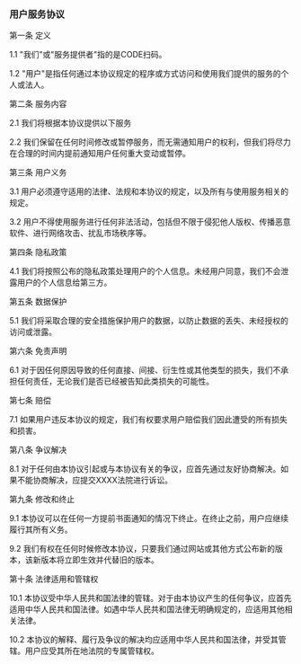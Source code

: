 ### 用户服务协议

第一条 定义

1.1 "我们"或"服务提供者"指的是CODE扫码。

1.2 "用户"是指任何通过本协议规定的程序或方式访问和使用我们提供的服务的个人或法人。

第二条 服务内容

2.1 我们将根据本协议提供以下服务

2.2 我们保留在任何时间修改或暂停服务，而无需通知用户的权利，但我们将尽力在合理的时间内提前通知用户任何重大变动或暂停。

第三条 用户义务

3.1 用户必须遵守适用的法律、法规和本协议的规定，以及所有与使用服务相关的规定。

3.2 用户不得使用服务进行任何非法活动，包括但不限于侵犯他人版权、传播恶意软件、进行网络攻击、扰乱市场秩序等。

第四条 隐私政策

4.1 我们将按照公布的隐私政策处理用户的个人信息。未经用户同意，我们不会泄露用户的个人信息给第三方。

第五条 数据保护

5.1 我们将采取合理的安全措施保护用户的数据，以防止数据的丢失、未经授权的访问或泄露。

第六条 免责声明

6.1 对于因任何原因导致的任何直接、间接、衍生性或其他类型的损失，我们不承担任何责任，无论我们是否已经被告知此类损失的可能性。

第七条 赔偿

7.1 如果用户违反本协议的规定，我们有权要求用户赔偿我们因此遭受的所有损失和损害。

第八条 争议解决

8.1 对于任何由本协议引起或与本协议有关的争议，应首先通过友好协商解决。如果不能协商解决，应提交XXXX法院进行诉讼。

第九条 修改和终止

9.1 本协议可以在任何一方提前书面通知的情况下终止。在终止之前，用户应继续履行其所有义务。

9.2 我们有权在任何时候修改本协议，只要我们通过网站或其他方式公布新的版本，该新版本将立即生效并代替旧的版本。

第十条 法律适用和管辖权

10.1 本协议受中华人民共和国法律的管辖。对于由本协议产生的任何争议，应首先适用中华人民共和国法律。如遇中华人民共和国法律无明确规定的，应适用其他相关法律。

10.2 本协议的解释、履行及争议的解决均应适用中华人民共和国法律，并受其管辖。用户应受其所在地法院的专属管辖权。